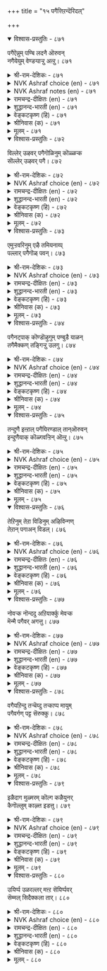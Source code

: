 +++
title = "१५ पगैत्तिऱन्दॆरिदल्"

+++


<details open><summary>विश्वास-प्रस्तुतिः - ८७१</summary>

पगैऎन्नुम् पण्बि लदनै ऒरुवन्  
नगैयेयुम् वेण्डऱ्पाऱ्ऱु अऩ्ऱु।       ८७१
</details>

<details><summary>श्री-राम-देशिकः - ८७१</summary>

अधिकारः ८८. विरोधतत्त्वपरिज्ञानम्  
वस्तुतः परिहासार्थमप्यनर्थप्रदायकः ।  
विरोधस्तु न केनापि न कदाचिच्चिकीर्ष्यताम् ॥ ८७१॥
</details>

<details><summary>NVK Ashraf choice (en) - ८७१</summary>

०८७१
One should never wish for the accursed thing
Called enmity, even in jest.
(Satguru Subramuniyaswami)
</details>

<details><summary>NVK Ashraf notes (en) - ८७१</summary>

८७१. Compare with ९९५. "Mockery hurts even in jest, and hence the considerate are courteous even to their foes" * - (P.S. Sundaram)
</details>

<details><summary>रामचन्द्र-दीक्षितः (en) - ८७१</summary>

871 pakaiyeṉṉum paṇpi lataṉai oruvaṉ  
nakaiyēyum vēṇṭaṟpāṟṟu aṉṟu.

871\. One should not desire, even in a sportive mood, the evil known as enmity.  
</details>

<details><summary>शुद्धानन्द-भारती (en) - ८७१</summary>

1\. பகைஎன்னும் பண்பி லதனை ஒருவன்  
நகையேயும் வேண்டற்பாற்று அன்று.  
Let not one even as a sport  
The ill-natured enmity court.        871  
</details>

<details><summary>वेङ्कटकृष्ण (हि) - ८७१</summary>

871
रिपुता नामक है वही, असभ्यता-अवगाह ।  
हँसी-मज़े में भी मनुज, उसकी करे न चाह ॥
</details>

<details><summary>श्रीनिवास (क) - ८७१</summary>

871. हगॆ ऎन्नुव केडिन स्वभाववन्नु ऒब्बनु सक्कु हॊत्तु कळॆयुव आटवॆन्दु बगॆयलागदु.

</details>

<details><summary>मूलम् - ८७१</summary>

पगैऎऩ्ऩुम् पण्बि लदऩै ऒरुवऩ्
नगैयेयुम् वेण्डऱ्पाऱ्ऱु अऩ्ऱु। ८७१
</details>

<details open><summary>विश्वास-प्रस्तुतिः - ८७२</summary>

विल्लेर् उऴवर् पगैगॊळिनुम् कॊळ्ळऱ्क  
सॊल्लेर् उऴवर् पगै।      ८७२
</details>

<details><summary>श्री-राम-देशिकः - ८७२</summary>

चापाख्यलाङ्गलकरैः वीरैर्वैरं न दुःखदम् ।  
वागाख्यलाङ्गलकरैर्बुधैर्वैरं न साम्प्रतम् ॥ ८७२॥
</details>

<details><summary>NVK Ashraf choice (en) - ८७२</summary>

०८७२
Make foes, if you must, with bowmen
And never of men whose weapon is their tongue. *
(P.S. Sundaram), (V.V.S. Aiyar)
</details>

<details><summary>रामचन्द्र-दीक्षितः (en) - ८७२</summary>

872 villēr uḻavar pakaikoḷiṉum koḷḷaṟka  
collēr uḻavar pakai.

872\. You may not fear the sword; but beware of the pen.  
</details>

<details><summary>शुद्धानन्द-भारती (en) - ८७२</summary>

2\. வில்லே ருழவர் பகைகொளினும் கொள்ளற்க  
சொல்லே ருழவர் பகை.  
Incur the hate of bow-ploughers  
But not the hate of word-ploughers.        872  
</details>

<details><summary>वेङ्कटकृष्ण (हि) - ८७२</summary>

872
धनु-हल-धारी कृषक से, करो भले ही वैर ।  
वाणी-हल-धर कृषक से, करना छोड़ो वैर ॥
</details>

<details><summary>श्रीनिवास (क) - ८७२</summary>

872. बिल्लन्ने नेगिलागि उळुववर (योधर) हगॆयन्नु पडॆदुकॊण्डरू, मातन्ने नेगिलागि उळुववर (बुद्धिमतिगळ)हगॆयन्नु कॊळ्ळबारदु.

</details>

<details><summary>मूलम् - ८७२</summary>

विल्लेर् उऴवर् पगैगॊळिऩुम् कॊळ्ळऱ्क
सॊल्लेर् उऴवर् पगै। ८७२
</details>

<details open><summary>विश्वास-प्रस्तुतिः - ८७३</summary>

एमुऱ्ऱवरिनुम् एऴै तमियनाय्प्  
पल्लार् पगैगॊळ् पवन्।      ८७३
</details>

<details><summary>श्री-राम-देशिकः - ८७३</summary>

नानाजनविरोधी यो बन्धुमित्रविवर्जितः ।  
उन्मत्तपुरुषाच्चापि ज्ञानहीनः स गण्यते ॥ ८७३॥
</details>

<details><summary>NVK Ashraf choice (en) - ८७३</summary>

०८७३
It is worse than madness for one who has no allies,
To make numerous enemies.
(C. Rajagopalachari)
</details>

<details><summary>रामचन्द्र-दीक्षितः (en) - ८७३</summary>

873 ēmuṟ ṟavariṉum ēḻai tamiyaṉāyp  
pallār pakaikoḷ pavaṉ.

873\. One who incurs the wrath of the enemy is blinder than the mad.  
</details>

<details><summary>शुद्धानन्द-भारती (en) - ८७३</summary>

3\. ஏமுற் றவரினும் ஏழை தமியனாய்ப்  
பல்லார் பகைகொள் பவன்.  
Forlorn, who rouses many foes  
The worst insanity betrays.        873  
</details>

<details><summary>वेङ्कटकृष्ण (हि) - ८७३</summary>

873
एकाकी रह जो करे, बहुत जनों से वैर ।  
पागल से बढ़ कर रहा, बुद्धिहीन वह, खैर ॥
</details>

<details><summary>श्रीनिवास (क) - ८७३</summary>

873. तानुएकाकियागिद्दु हलवु जनर हगॆतनवॆन्ने सम्पादिसिकॊळ्ळुववनु हुच्चरिगिन्त मिगिलाद अरिवुगेडियागुवनु.

</details>

<details><summary>मूलम् - ८७३</summary>

एमुऱ् ऱवरिऩुम् एऴै तमियऩाय्प्
पल्लार् पगैगॊळ् पवऩ्। ८७३
</details>

<details open><summary>विश्वास-प्रस्तुतिः - ८७४</summary>

पगैनट्पाक् कॊण्डॊऴुगुम् पण्बुडै याळन्  
तगैमैक्कण् तङ्गिऱ्ऱु उलगु।      ८७४
</details>

<details><summary>श्री-राम-देशिकः - ८७४</summary>

वैरिणोऽपि सुहृद्भूतान् कुर्वन् श्लाघ्यगुणान्वितः ।  
यो भवेत् तत्प्रभावस्य वश्यं स्यात् सकलं जगत् ॥ ८७४॥
</details>

<details><summary>NVK Ashraf choice (en) - ८७४</summary>

०८७४
The world is secure under one
Whose nature can make friends of foes.
(P.S. Sundaram)
</details>

<details><summary>रामचन्द्र-दीक्षितः (en) - ८७४</summary>

874 pakainaṭpāk koṇṭoḻukum paṇpuṭai yāḷaṉ  
takaimaikkaṇ taṅkiṟṟu ulaku.

874\. The world is under the sway of one who has the art of converting an enemy into a friend.  
</details>

<details><summary>शुद्धानन्द-भारती (en) - ८७४</summary>

4\. பகைநட்பாக் கொண்டொழுகும் பண்புடை யாளன்  
தகைமைக்கண் தங்கிற்று உலகு.  
This world goes safely in his grace  
Whose heart makes friends even of foes.        874  
</details>

<details><summary>वेङ्कटकृष्ण (हि) - ८७४</summary>

874
मित्र बना कर शत्रु को, जो करता व्यवहार ।  
महिमा पर उस सभ्य की, टिकता है संसार ॥
</details>

<details><summary>श्रीनिवास (क) - ८७४</summary>

874. हगॆतनवन्नु स्नेहवागि परिवर्तिसिकॊण्डु नडॆदुकॊळ्ळुव गुणवुळ्ळ अरसन हिरिमॆयॊळगॆ इडी लोकवे तङ्गिरुत्तदॆ.

</details>

<details><summary>मूलम् - ८७४</summary>

पगैनट्पाक् कॊण्डॊऴुगुम् पण्बुडै याळऩ्
तगैमैक्कण् तङ्गिऱ्ऱु उलगु। ८७४
</details>

<details open><summary>विश्वास-प्रस्तुतिः - ८७५</summary>

तन्दुणै इऩ्ऱाल् पगैयिरण्डाल् तान्ऒरुवन्  
इन्दुणैयाक् कॊळ्गवऱ्ऱिन् ऒऩ्ऱु।      ८७५
</details>

<details><summary>श्री-राम-देशिकः - ८७५</summary>

एकस्य निस्सहायस्य यद्युभौ तु विरोधिनौ ।  
सन्भवेतां तयोरेकं मित्रं कुर्वीत् तत्क्षणात् ॥ ८७५॥
</details>

<details><summary>NVK Ashraf choice (en) - ८७५</summary>

०८७५
While facing two foes, unaided and alone,
Make one your friend. *
(P.S. Sundaram)
</details>

<details><summary>रामचन्द्र-दीक्षितः (en) - ८७५</summary>

875 taṉtuṇai iṉṟāl pakaiyiraṇṭāl tāṉoruvaṉ  
iṉtuṇaiyāk koḷkavaṟṟiṉ oṉṟu.

875\. One who has no ally but two adversaries must befriend one of them.  
</details>

<details><summary>शुद्धानन्द-भारती (en) - ८७५</summary>

5\. தன்துணை இன்றால் பகைஇரண்டால் தான்ஒருவன்  
இன்துணையாக் கொள்கவற்றின் ஒன்று.  
Alone, if two foes you oppose  
Make one of them your ally close.        875  
</details>

<details><summary>वेङ्कटकृष्ण (हि) - ८७५</summary>

875
अपना तो साथी नहीं, रिपु हैं दो, खुद एक ।  
तो उनमें से ले बना, उचित सहायक एक ॥
</details>

<details><summary>श्रीनिवास (क) - ८७५</summary>

875. तनगॆ बॆम्बलवागुव सहायकरॊब्बरु इल्लदॆ, हगॆयू ऎरडु कडॆयल्लिद्दु तानु ऒभ्भने आगिरुवाग, आ ऎरडु हगॆगळल्लि ऒन्दन्नु तन्न हितवन्नु बयसुव बॆम्बलवागि पडॆदुकॊळ्ळबेकु.

</details>

<details><summary>मूलम् - ८७५</summary>

तऩ्तुणै इऩ्ऱाल् पगैयिरण्डाल् ताऩ्ऒरुवऩ्
इऩ्तुणैयाक् कॊळ्गवऱ्ऱिऩ् ऒऩ्ऱु। ८७५
</details>

<details open><summary>विश्वास-प्रस्तुतिः - ८७६</summary>

तेऱिनुम् तेऱा विडिनुम् अऴिविन्गण्  
तेऱान् पगाअन् विडल्।      ८७६
</details>

<details><summary>श्री-राम-देशिकः - ८७६</summary>

त्वया रिपुर्भवेद् ज्ञातस्त्वज्ञातो वा पुरा भृशम् ।  
क्लेशे प्राप्ते तु माध्यस्थ्यभावमालम्ब्य पश्य तम् ॥ ८७६॥
</details>

<details><summary>NVK Ashraf choice (en) - ८७६</summary>

०८७६
In times of crisis, be wary of joining or opposing any,
Whether tested or untested. *
(K. Krishnaswamy & Vijaya Ramkumar), (N.V.K. Ashraf)
</details>

<details><summary>रामचन्द्र-दीक्षितः (en) - ८७६</summary>

876 tēṟiṉum tēṟā viṭiṉum aḻiviṉkaṇ  
tēṟāṉ pakāaṉ viṭal.

876\. In a dark hour assume a neutral attitude either to your known enemy or to an unknown foe.  
</details>

<details><summary>शुद्धानन्द-भारती (en) - ८७६</summary>

6\. தேறினும் தேறா விடினும் அழிவின்கண்  
தேறான் பகாஅன் விடல்.  
Trust or distrust; during distress  
Keep aloof; don't mix with foes.        876  
</details>

<details><summary>वेङ्कटकृष्ण (हि) - ८७६</summary>

876
पूर्व-ज्ञात हो परख कर, अथवा हा अज्ञात् ।  
नाश-काल में छोड़ दो, शत्रु-मित्रता बात ॥
</details>

<details><summary>श्रीनिवास (क) - ८७६</summary>

876. हगॆयादवनन्नु ई मॊदलु बलपरीक्षॆ माडि तिळियदिद्दरू, तनगॆ आपत्तु बन्द कालदल्लि अवन स्नेहवन्नू गळिसदॆ हगॆतनवन्नू साधिसदॆ मध्यवर्तियागिरबेकु.

</details>

<details><summary>मूलम् - ८७६</summary>

तेऱिऩुम् तेऱा विडिऩुम् अऴिविऩ्कण्
तेऱाऩ् पगाअऩ् विडल्। ८७६
</details>

<details open><summary>विश्वास-प्रस्तुतिः - ८७७</summary>

नोवऱ्क नॊन्ददु अऱियार्क्कु मेवऱ्क  
मॆन्मै पगैवर् अगत्तु।      ८७७
</details>

<details><summary>श्री-राम-देशिकः - ८७७</summary>

नूत्नमित्रस्य सविधे स्वदुःखं न निवेदयेत् ।  
शत्रूणां सन्निधौ स्वीयदौर्बल्यं न प्रकाशयेत् ॥ ८७७॥
</details>

<details><summary>NVK Ashraf choice (en) - ८७७</summary>

०८७७
Keep your sorrows from strangers
And your weakness from foes. *
(P.S. Sundaram)
</details>

<details><summary>रामचन्द्र-दीक्षितः (en) - ८७७</summary>

877 nōvaṟka nontatu aṟiyārkku mēvaṟka  
meṉmai pakaivar akattu.

877\. Whisper not your troubles to friends who cannot divine them; betray not your weakness to your enemy.  
</details>

<details><summary>शुद्धानन्द-भारती (en) - ८७७</summary>

7\. நோவற்க நொந்தது அறியார்க்கு மேவற்க  
மென்மை பகைவ ரகத்து  
To those who know not, tell not your pain  
Nor your weakness to foes explain.        877  
</details>

<details><summary>वेङ्कटकृष्ण (हि) - ८७७</summary>

877
दुःख न कह उस मित्र से, यदि खुद उसे न ज्ञात ।  
प्रकट न करना शत्रु से, कमज़ोरी की बात ॥
</details>

<details><summary>श्रीनिवास (क) - ८७७</summary>

877. नोवन्नु अरियद स्नेहितरल्लि तम्म नोवन्नु तावागिये हेळिकॊळ्ळबारदु; हगॆगळ बळि तम्म दौर्बल्यवन्नु व्यक्तपडिसबारदु.

</details>

<details><summary>मूलम् - ८७७</summary>

नोवऱ्क नॊन्ददु अऱियार्क्कु मेवऱ्क
मॆऩ्मै पगैवर् अगत्तु। ८७७
</details>

<details open><summary>विश्वास-प्रस्तुतिः - ८७८</summary>

वगैयऱिन्दु तऱ्चॆय्दु तऱ्काप्प मायुम्  
पगैवर्गण् पट्ट सॆरुक्कु।      ८७८
</details>

<details><summary>श्री-राम-देशिकः - ८७८</summary>

स्वसत्त्ववर्धकः कार्यतत्त्वज्ञो निजरक्षकः ।  
यदि कश्चिद्भवेत्तस्य शत्रवो लयमाप्नुयुः ॥ ८७८॥
</details>

<details><summary>NVK Ashraf choice (en) - ८७८</summary>

०८७८
Engineer, execute and defend.
Thus keep the pride of your foes at bay.
(Satguru Subramuniyaswami), (J. Narayanaswamy)
</details>

<details><summary>रामचन्द्र-दीक्षितः (en) - ८७८</summary>

878 vakaiyaṟintu taṟceytu taṟkāppa māyum  
pakaivarkaṇ paṭṭa cerukku.

878\. Plan well your design and arm yourself with all the sinews of war.  
</details>

<details><summary>शुद्धानन्द-भारती (en) - ८७८</summary>

8\. வகையறிந்து தற்செய்து தற்காப்ப மாயும்  
பகைவர்கண் பட்ட செருக்கு.  
Know how and act and defend well  
The pride of enemies shall fall.        878  
</details>

<details><summary>वेङ्कटकृष्ण (हि) - ८७८</summary>

878
ढ़ंग समझ कर कर्म का, निज बल को कर चंड ।  
अपनी रक्षा यदि करे, रिपु का मिटे घमंड ॥
</details>

<details><summary>श्रीनिवास (क) - ८७८</summary>

878. कॆलस माडुव रीतियन्नुरितु, तन्नन्नु बलपडिसिकॊण्डु, रक्षिसि कॊण्डल्लि, हगॆगळल्लुण्टाद गर्ववु तानागिये नाशवागुत्तदॆ.

</details>

<details><summary>मूलम् - ८७८</summary>

वगैयऱिन्दु तऱ्सॆय्दु तऱ्काप्प मायुम्
पगैवर्गण् पट्ट सॆरुक्कु। ८७८
</details>

<details open><summary>विश्वास-प्रस्तुतिः - ८७९</summary>

इळैदाग मुळ्मरम् कॊल्ग कळैयुनर्  
कैगॊल्लुम् काऴ्त्त इडत्तु।       ८७९
</details>

<details><summary>श्री-राम-देशिकः - ८७९</summary>

बालकण्टकवृक्षस्य छेदनं सुलभं भवेत् ।  
स एव वृद्धश्छिन्नश्चेत् छेत्तुश्छिन्नो भवेत्करः ॥ ८७९॥
</details>

<details><summary>NVK Ashraf choice (en) - ८७९</summary>

०८७९
Cut a thorny shrub when young.
Allowed to grow, it injures the hand that cuts.
(N.V.K. Ashraf)
</details>

<details><summary>रामचन्द्र-दीक्षितः (en) - ८७९</summary>

879 iḷaitāka muḷmaram kolka kaḷaiyunar  
kaikollum kāḻtta iṭattu.

879\. Nip the thorn in the bud lest it should hurt the hands of those who seek to cut it when hardened into a tree.  
</details>

<details><summary>शुद्धानन्द-भारती (en) - ८७९</summary>

9\. இளைதாக முள்மரம் கொல்க களையுநர்  
கைகொல்லும் காழ்த்த விடத்து  
Cut off thorn-trees when young they are;  
Grown hard, they cut your hands beware.        879  
</details>

<details><summary>वेङ्कटकृष्ण (हि) - ८७९</summary>

879
जब पौधा है काटना, जो तरु कांटेदार ।  
बढ़ने पर घायल करे, छेदक का कर दार ॥
</details>

<details><summary>श्रीनिवास (क) - ८७९</summary>

879. मुळ्ळिन मरवन्नुऎळॆयदागिरुवागलॆ कत्तरिसि हाकबेकु; अदु बलवागि बॆळॆद नन्तर, कडियलु होदवर कैयन्ने कत्तरिसुत्तदॆ.

</details>

<details><summary>मूलम् - ८७९</summary>

इळैदाग मुळ्मरम् कॊल्ग कळैयुनर्
कैगॊल्लुम् काऴ्त्त इडत्तु। ८७९
</details>

<details open><summary>विश्वास-प्रस्तुतिः - ८८०</summary>

उयिर्प्प उळरल्लर् मऩ्ऱ सॆयिर्प्पवर्  
सॆम्मल् सिदैक्कला तार्।      ८८०
</details>

<details><summary>श्री-राम-देशिकः - ८८०</summary>

गर्वो रिपुणामादौ न हन्यते केनचिद्यदि ।  
श्वासग्रहणकालं च न शक्यं तेन जीवितुम् ॥ ८८०॥
</details>

<details><summary>NVK Ashraf choice (en) - ८८०</summary>

०८८०
Those who can't crush the pride of defying foes
Will cease to breathe long. *
(V.V.S. Aiyar)
</details>

<details><summary>रामचन्द्र-दीक्षितः (en) - ८८०</summary>

880 uyirppa uḷarallar maṉṟa ceyippavar  
cemmal citaikkalā tār.

880\. He is one among the dead who fails to subdue his naughty foe.  
</details>

<details><summary>शुद्धानन्द-भारती (en) - ८८०</summary>

10\. உயிர்ப்ப உளரல்லர் மன்ற செயிர்ப்பவர்  
செம்மல் சிதைக்கலா தார்.  
To breathe on earth they are not fit  
Defying foes who don't defeat.        880  
</details>

<details><summary>वेङ्कटकृष्ण (हि) - ८८०</summary>

880
जो रिपुओं के दर्प का, कर सकते नहिं नाश ।  
निश्चय रिपु के फूँकते, होता उनका नाश ॥
</details>

<details><summary>श्रीनिवास (क) - ८८०</summary>

880. हगॆगळ सॊक्कन्नु मुरियलारद अरसरु उसिराडिकॊण्डिरलू कूड असमर्थरु.
अध्याय 
</details>

<details><summary>मूलम् - ८८०</summary>

उयिर्प्प उळरल्लर् मऩ्ऱ सॆयिर्प्पवर्
सॆम्मल् सिदैक्कला तार्। ८८०
</details>

